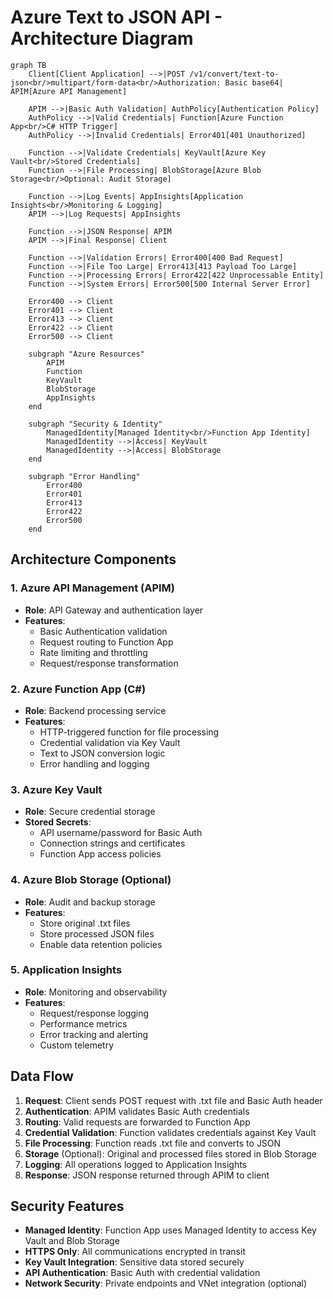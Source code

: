 # Azure Text to JSON API - Architecture Diagram

```mermaid
graph TB
    Client[Client Application] -->|POST /v1/convert/text-to-json<br/>multipart/form-data<br/>Authorization: Basic base64| APIM[Azure API Management]
    
    APIM -->|Basic Auth Validation| AuthPolicy[Authentication Policy]
    AuthPolicy -->|Valid Credentials| Function[Azure Function App<br/>C# HTTP Trigger]
    AuthPolicy -->|Invalid Credentials| Error401[401 Unauthorized]
    
    Function -->|Validate Credentials| KeyVault[Azure Key Vault<br/>Stored Credentials]
    Function -->|File Processing| BlobStorage[Azure Blob Storage<br/>Optional: Audit Storage]
    
    Function -->|Log Events| AppInsights[Application Insights<br/>Monitoring & Logging]
    APIM -->|Log Requests| AppInsights
    
    Function -->|JSON Response| APIM
    APIM -->|Final Response| Client
    
    Function -->|Validation Errors| Error400[400 Bad Request]
    Function -->|File Too Large| Error413[413 Payload Too Large]
    Function -->|Processing Errors| Error422[422 Unprocessable Entity]
    Function -->|System Errors| Error500[500 Internal Server Error]
    
    Error400 --> Client
    Error401 --> Client
    Error413 --> Client
    Error422 --> Client
    Error500 --> Client
    
    subgraph "Azure Resources"
        APIM
        Function
        KeyVault
        BlobStorage
        AppInsights
    end
    
    subgraph "Security & Identity"
        ManagedIdentity[Managed Identity<br/>Function App Identity]
        ManagedIdentity -->|Access| KeyVault
        ManagedIdentity -->|Access| BlobStorage
    end
    
    subgraph "Error Handling"
        Error400
        Error401
        Error413
        Error422
        Error500
    end
```

## Architecture Components

### 1. **Azure API Management (APIM)**
- **Role**: API Gateway and authentication layer
- **Features**: 
  - Basic Authentication validation
  - Request routing to Function App
  - Rate limiting and throttling
  - Request/response transformation

### 2. **Azure Function App (C#)**
- **Role**: Backend processing service
- **Features**:
  - HTTP-triggered function for file processing
  - Credential validation via Key Vault
  - Text to JSON conversion logic
  - Error handling and logging

### 3. **Azure Key Vault**
- **Role**: Secure credential storage
- **Stored Secrets**:
  - API username/password for Basic Auth
  - Connection strings and certificates
  - Function App access policies

### 4. **Azure Blob Storage** (Optional)
- **Role**: Audit and backup storage
- **Features**:
  - Store original .txt files
  - Store processed JSON files
  - Enable data retention policies

### 5. **Application Insights**
- **Role**: Monitoring and observability
- **Features**:
  - Request/response logging
  - Performance metrics
  - Error tracking and alerting
  - Custom telemetry

## Data Flow

1. **Request**: Client sends POST request with .txt file and Basic Auth header
2. **Authentication**: APIM validates Basic Auth credentials
3. **Routing**: Valid requests are forwarded to Function App
4. **Credential Validation**: Function validates credentials against Key Vault
5. **File Processing**: Function reads .txt file and converts to JSON
6. **Storage** (Optional): Original and processed files stored in Blob Storage
7. **Logging**: All operations logged to Application Insights
8. **Response**: JSON response returned through APIM to client

## Security Features

- **Managed Identity**: Function App uses Managed Identity to access Key Vault and Blob Storage
- **HTTPS Only**: All communications encrypted in transit
- **Key Vault Integration**: Sensitive data stored securely
- **API Authentication**: Basic Auth with credential validation
- **Network Security**: Private endpoints and VNet integration (optional)
